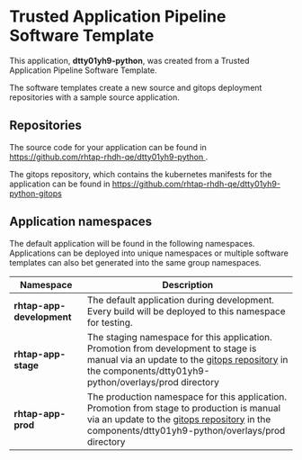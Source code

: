 # Trusted Application Pipeline Software Template

This application, **dtty01yh9-python**, was created from a Trusted Application Pipeline Software Template.

The software templates create a new source and gitops deployment repositories with a sample source application. 

## Repositories

The source code for your application can be found in [https://github.com/rhtap-rhdh-qe/dtty01yh9-python ](https://github.com/rhtap-rhdh-qe/dtty01yh9-python ).
 
The gitops repository, which contains the kubernetes manifests for the application can be found in 
[https://github.com/rhtap-rhdh-qe/dtty01yh9-python-gitops ](https://github.com/rhtap-rhdh-qe/dtty01yh9-python-gitops ) 

## Application namespaces 

The default application will be found in the following namespaces. Applications can be deployed into unique namespaces or multiple software templates can also bet generated into the same group namespaces.  

|  Namespace   |  Description   |  
| -------- | -------- |   
| **rhtap-app-development** | The default application during development. Every build will be deployed to this namespace for testing. | 
| **rhtap-app-stage** | The staging namespace for this application. Promotion from development to stage is manual via an update to the [gitops repository](https://github.com/rhtap-rhdh-qe/dtty01yh9-python-gitops ) in the components/dtty01yh9-python/overlays/prod directory |  
| **rhtap-app-prod** | The production namespace for this application. Promotion from stage to production is manual via an update to the [gitops repository](https://github.com/rhtap-rhdh-qe/dtty01yh9-python-gitops ) in the components/dtty01yh9-python/overlays/prod directory | 
